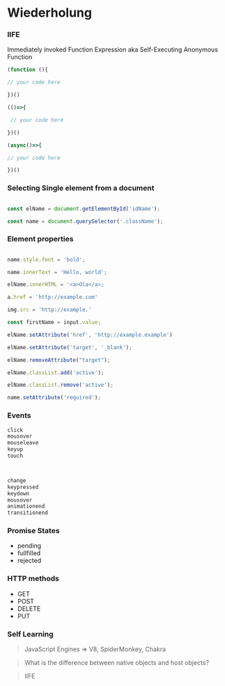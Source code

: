 # Wiederholung


### IIFE
Immediately invoked Function Expression aka Self-Executing Anonymous Function

```js
(function (){

// your code here

})()

(()=>{

 // your code here

})()

(async()=>{

// your code here

})()
```

### Selecting Single element from a document

```js

const elName = document.getElementById('idName');

const name = document.querySelector('.className');

```

### Element properties

```js

name.style.font = 'bold';

name.innerText = 'Hello, world';

elName.innerHTML = '<a>Ola</a>;

a.href = 'http://example.com'

img.src = 'http://example.'

const firstName = input.value;

elName.setAttribute('href', 'http://example.example')

elName.setAttribute('target', '_blank');

elName.removeAttribute("target");

elName.classList.add('active');

elName.classList.remove('active');

name.setAttribute('required');

```

### Events

```js
click
mousover
mouseleave
keyup
touch



change
keypressed
keydown
mousover
animationend
transitionend
```

### Promise States

* pending
* fullfilled
* rejected


### HTTP methods

* GET
* POST
* DELETE
* PUT




### Self Learning
> JavaScript Engines => V8, SpiderMonkey, Chakra

> What is the difference between native objects and host objects?

> IIFE